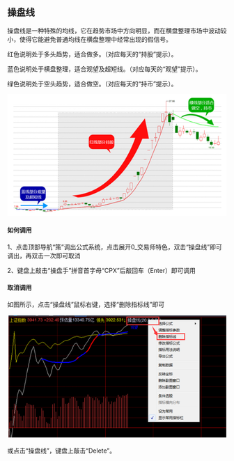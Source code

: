 ## 操盘线

操盘线是一种特殊的均线，它在趋势市场中方向明显，而在横盘整理市场中波动较小，使得它能避免普通均线在横盘整理中经常出现的假信号。

红色说明处于多头趋势，适合做多。（对应每天的“持股”提示）。

蓝色说明处于横盘整理，适合观望及超短线。（对应每天的“观望”提示）。

绿色说明处于空头趋势，适合做空。（对应每天的“持币”提示）。

![](/assets/15131.png)

#### 如何调用

1、点击顶部导航“策”调出公式系统，点击展开0_交易师特色，双击“操盘线”即可调出，再双击一次即可取消

2、键盘上敲击“操盘手”拼音首字母“CPX”后敲回车（Enter）即可调用

#### 取消调用

如图所示，点击“操盘线”鼠标右键，选择“删除指标线”即可

![](/assets/15132.png)

或点击“操盘线”，键盘上敲击“Delete”。
